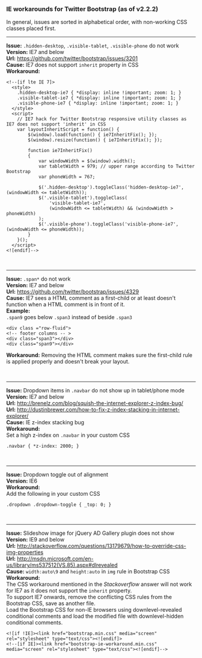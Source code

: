 ### IE workarounds for Twitter Bootstrap (as of v2.2.2)

In general, issues are sorted in alphabetical order, with non-working CSS classes placed first.
<br /><hr />
**Issue:** `.hidden-desktop`, `.visible-tablet`, `.visible-phone` do not work<br />
**Version:** IE7 and below<br />
**Url:** https://github.com/twitter/bootstrap/issues/3201<br />
**Cause:** IE7 does not support `inherit` property in CSS<br />
**Workaround:**
```
<!--[if lte IE 7]>
  <style>
    .hidden-desktop-ie7 { *display: inline !important; zoom: 1; }
    .visible-tablet-ie7 { *display: inline !important; zoom: 1; }
    .visible-phone-ie7 { *display: inline !important; zoom: 1; }
  </style>
  <script>
    // IE7 hack for Twitter Bootstrap responsive utility classes as IE7 does not support 'inherit' in CSS
    var layoutInheritScript = function() {
        $(window).load(function() { ie7InheritFix(); });
        $(window).resize(function() { ie7InheritFix(); });

        function ie7InheritFix()
        {
            var windowWidth = $(window).width();
            var tabletWidth = 979; // upper range according to Twitter Bootstrap
            var phoneWidth = 767;

            $('.hidden-desktop').toggleClass('hidden-desktop-ie7', (windowWidth <= tabletWidth));
            $('.visible-tablet').toggleClass(
                'visible-tablet-ie7',
                (windowWidth <= tabletWidth) && (windowWidth > phoneWidth)
            );
            $('.visible-phone').toggleClass('visible-phone-ie7', (windowWidth <= phoneWidth));
        }
    }();
  </script>
<![endif]-->
```


<br /><hr />
**Issue:** `.span*` do not work<br />
**Version:** IE7 and below<br />
**Url:** https://github.com/twitter/bootstrap/issues/4329<br />
**Cause:** IE7 sees a HTML comment as a first-child or at least doesn't function when a HTML comment is in front of it.<br />
**Example:**<br />
`.span9` goes below `.span3` instead of beside `.span3`
```
<div class ="row-fluid">
<!-- footer columns -- >
<div class="span3"></div>
<div class="span9"></div>
```
**Workaround:** Removing the HTML comment makes sure the first-child rule is applied properly and doesn't break your layout.


<br /><hr />
**Issue:** Dropdown items in `.navbar` do not show up in tablet/phone mode<br />
**Version:** IE7 and below<br />
**Url:** http://brenelz.com/blog/squish-the-internet-explorer-z-index-bug/<br />
**Url:** http://dustinbrewer.com/how-to-fix-z-index-stacking-in-internet-explorer/<br />
**Cause:** IE z-index stacking bug<br />
**Workaround:**<br />
Set a high z-index on `.navbar` in your custom CSS
```
.navbar { *z-index: 2000; }
```


<br /><hr />
**Issue:** Dropdown toggle out of alignment<br />
**Version:** IE6<br />
**Workaround:**<br />
Add the following in your custom CSS
```
.dropdown .dropdown-toggle { _top: 0; }
```


<br /><hr />
**Issue:** Slideshow image for jQuery AD Gallery plugin does not show<br />
**Version:** IE9 and below<br />
**Url:** http://stackoverflow.com/questions/13179679/how-to-override-css-img-properties<br />
**Url:** http://msdn.microsoft.com/en-us/library/ms537512(VS.85).aspx#dlrevealed<br />
**Cause:** `width:auto\9` and `height:auto` in `img` rule in Bootstrap CSS<br />
**Workaround:**<br />
The CSS workaround mentioned in the _Stackoverflow_ answer will not work for IE7 as it does not support the `inherit` property.<br />
To support IE7 onwards, remove the conflicting CSS rules from the Bootstrap CSS, save as another file.<br />
Load the Bootstrap CSS for non-IE browsers using downlevel-revealed conditional comments and
load the modified file with downlevel-hidden conditional comments.
```
<![if !IE]><link href="bootstrap.min.css" media="screen" rel="stylesheet" type="text/css"><![endif]>
<!--[if IE]><link href="bootstrap-ie-workaround.min.css" media="screen" rel="stylesheet" type="text/css"><![endif]-->
```
